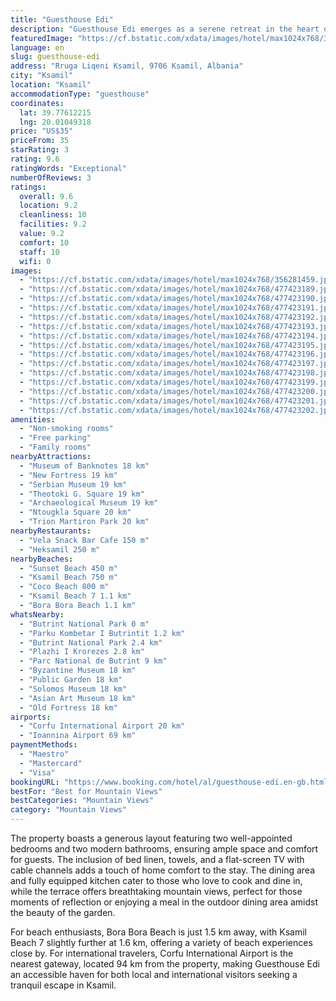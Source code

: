 ```yaml
---
title: "Guesthouse Edi"
description: "Guesthouse Edi emerges as a serene retreat in the heart of Ksamil, a mere stone's throw away from the pristine Sunset Beach and a short stroll from the vibrant Ksamil Beach."
featuredImage: "https://cf.bstatic.com/xdata/images/hotel/max1024x768/356281459.jpg?k=de7ba827eb687a5f68751c9f4c17ae8ed7ec5acf4b131fff4adf3d8999ef12d2&o=&hp=1"
language: en
slug: guesthouse-edi
address: "Rruga Liqeni Ksamil, 9706 Ksamil, Albania"
city: "Ksamil"
location: "Ksamil"
accommodationType: "guesthouse"
coordinates:
  lat: 39.77612215
  lng: 20.01049318
price: "US$35"
priceFrom: 35
starRating: 3
rating: 9.6
ratingWords: "Exceptional"
numberOfReviews: 3
ratings:
  overall: 9.6
  location: 9.2
  cleanliness: 10
  facilities: 9.2
  value: 9.2
  comfort: 10
  staff: 10
  wifi: 0
images:
  - "https://cf.bstatic.com/xdata/images/hotel/max1024x768/356281459.jpg?k=de7ba827eb687a5f68751c9f4c17ae8ed7ec5acf4b131fff4adf3d8999ef12d2&o=&hp=1"
  - "https://cf.bstatic.com/xdata/images/hotel/max1024x768/477423189.jpg?k=be40ff2b7a64a4bb5473294386862ba0f3a8940b2d9cd90a327ff8b1d1550518&o=&hp=1"
  - "https://cf.bstatic.com/xdata/images/hotel/max1024x768/477423190.jpg?k=94636bade2fec5477712884e2169198013b3ca2e8727db5bea24ff652e0c3cdf&o=&hp=1"
  - "https://cf.bstatic.com/xdata/images/hotel/max1024x768/477423191.jpg?k=e5e714b4922240c72eb36062154dcd3b62aa6760ef856d21c2d737bdded13768&o=&hp=1"
  - "https://cf.bstatic.com/xdata/images/hotel/max1024x768/477423192.jpg?k=e6054c7a60406cba54d4b228fa3595dfc4a921cf4b1f60548a1e37fbbcb4a0db&o=&hp=1"
  - "https://cf.bstatic.com/xdata/images/hotel/max1024x768/477423193.jpg?k=6f437e7f8c5f3dffd3bab4a360642f1e2600c2ffc4a256d1f5f70618699d0a74&o=&hp=1"
  - "https://cf.bstatic.com/xdata/images/hotel/max1024x768/477423194.jpg?k=8f29303398fe907749ff2b90c1ebbb9707713487a7699e03084d1b3ed592f99e&o=&hp=1"
  - "https://cf.bstatic.com/xdata/images/hotel/max1024x768/477423195.jpg?k=63a944e05a5a71cd14ca222fc8f25763740ca97edc126422228acb35e36a0035&o=&hp=1"
  - "https://cf.bstatic.com/xdata/images/hotel/max1024x768/477423196.jpg?k=a3d4181182c4277fbfaa0eeaab14bed167567b0a171f9be9875bf47b1c2c6d24&o=&hp=1"
  - "https://cf.bstatic.com/xdata/images/hotel/max1024x768/477423197.jpg?k=f0295a6171e6f11bd8b4c1a4d1a80a48b5a08f3d8e9612cc0b9ed6ede04dbb9b&o=&hp=1"
  - "https://cf.bstatic.com/xdata/images/hotel/max1024x768/477423198.jpg?k=a1c60f17a17e80c5240783dc97e8a18d36c06007b1a68a72d9863763f27dc446&o=&hp=1"
  - "https://cf.bstatic.com/xdata/images/hotel/max1024x768/477423199.jpg?k=88496d110495c5f1c472e3e302e668ee0760f850d22593c549abe560115e021d&o=&hp=1"
  - "https://cf.bstatic.com/xdata/images/hotel/max1024x768/477423200.jpg?k=ed293b8a4ad7e8d157581f9e9e0d8b187f8b609abeb227c478606f4f12850200&o=&hp=1"
  - "https://cf.bstatic.com/xdata/images/hotel/max1024x768/477423201.jpg?k=4db14ff9b251c104158a12e61cae4f1130d9bc8f9a08eaa55dbf99c38140b1f2&o=&hp=1"
  - "https://cf.bstatic.com/xdata/images/hotel/max1024x768/477423202.jpg?k=0e0fb84c05f291bbeb29378a93d79c70ae300b4e8e2eb9caa8ffa1b2e1c99d70&o=&hp=1"
amenities:
  - "Non-smoking rooms"
  - "Free parking"
  - "Family rooms"
nearbyAttractions:
  - "Museum of Banknotes 18 km"
  - "New Fortress 19 km"
  - "Serbian Museum 19 km"
  - "Theotoki G. Square 19 km"
  - "Archaeological Museum 19 km"
  - "Ntougkla Square 20 km"
  - "Trion Martiron Park 20 km"
nearbyRestaurants:
  - "Vela Snack Bar Cafe 150 m"
  - "Heksamil 250 m"
nearbyBeaches:
  - "Sunset Beach 450 m"
  - "Ksamil Beach 750 m"
  - "Coco Beach 800 m"
  - "Ksamil Beach 7 1.1 km"
  - "Bora Bora Beach 1.1 km"
whatsNearby:
  - "Butrint National Park 0 m"
  - "Parku Kombetar I Butrintit 1.2 km"
  - "Butrint National Park 2.4 km"
  - "Plazhi I Krorezes 2.8 km"
  - "Parc National de Butrint 9 km"
  - "Byzantine Museum 18 km"
  - "Public Garden 18 km"
  - "Solomos Museum 18 km"
  - "Asian Art Museum 18 km"
  - "Old Fortress 18 km"
airports:
  - "Corfu International Airport 20 km"
  - "Ioannina Airport 69 km"
paymentMethods:
  - "Maestro"
  - "Mastercard"
  - "Visa"
bookingURL: "https://www.booking.com/hotel/al/guesthouse-edi.en-gb.html?aid=8035640"
bestFor: "Best for Mountain Views"
bestCategories: "Mountain Views"
category: "Mountain Views"
---
```


The property boasts a generous layout featuring two well-appointed bedrooms and two modern bathrooms, ensuring ample space and comfort for guests. The inclusion of bed linen, towels, and a flat-screen TV with cable channels adds a touch of home comfort to the stay. The dining area and fully equipped kitchen cater to those who love to cook and dine in, while the terrace offers breathtaking mountain views, perfect for those moments of reflection or enjoying a meal in the outdoor dining area amidst the beauty of the garden.

For beach enthusiasts, Bora Bora Beach is just 1.5 km away, with Ksamil Beach 7 slightly further at 1.6 km, offering a variety of beach experiences close by. For international travelers, Corfu International Airport is the nearest gateway, located 94 km from the property, making Guesthouse Edi an accessible haven for both local and international visitors seeking a tranquil escape in Ksamil.